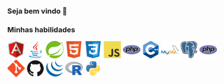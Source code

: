 ### Seja bem vindo 👋



<h3> Minhas habilidades </h3>

<img src = "https://raw.githubusercontent.com/devicons/devicon/master/icons/angularjs/angularjs-original.svg" alt = "Angula" width="40" height="40" style="max-width:100%;"></img>
<img src = "https://raw.githubusercontent.com/devicons/devicon/master/icons/java/java-original.svg" alt = "Java" width="40" height="40" style="max-width:100%;" /></img>
<img src = "https://raw.githubusercontent.com/devicons/devicon/master/icons/spring/spring-original.svg" alt = "Spring" width="40" height="40" style="max-width:100%;" /></img>
<img src = "https://raw.githubusercontent.com/devicons/devicon/master/icons/html5/html5-original.svg" alt = "Html" width="40" height="40" style="max-width:100%;" /></img>
<img src = "https://raw.githubusercontent.com/devicons/devicon/master/icons/css3/css3-original.svg" alt = "Css" width="40" height="40" style="max-width:100%;" /></img>
<img src = "https://raw.githubusercontent.com/devicons/devicon/master/icons/javascript/javascript-original.svg" alt = "JavaScript" width="40" height="40" style="max-width:100%;" /></img>
<img src = "https://raw.githubusercontent.com/devicons/devicon/master/icons/php/php-original.svg" alt = "Php" width="40" height="40" style="max-width:100%;" /></img>
<img src = "https://raw.githubusercontent.com/devicons/devicon/master/icons/cplusplus/cplusplus-original.svg" alt = "C++" width="40" height="40" style="max-width:100%;" /></img>
<img src = "https://raw.githubusercontent.com/devicons/devicon/master/icons/mysql/mysql-original-wordmark.svg" alt = "Mysql" width="40" height="40" style="max-width:100%;" /></img>
<img src = "https://raw.githubusercontent.com/devicons/devicon/master/icons/postgresql/postgresql-original.svg" alt = "Postgresql" width="40" height="40" style="max-width:100%;" /></img>
<img src = "https://raw.githubusercontent.com/devicons/devicon/master/icons/php/php-original.svg" alt = "Php" width="40" height="40" style="max-width:100%;" /></img>
<img src = "https://raw.githubusercontent.com/devicons/devicon/master/icons/git/git-original.svg" alt = "Git" width="40" height="40" style="max-width:100%;" /></img>
<img src = "https://raw.githubusercontent.com/devicons/devicon/master/icons/github/github-original.svg" alt = "GitHub" width="40" height="40" style="max-width:100%;" /></img>
<img src = "https://raw.githubusercontent.com/devicons/devicon/master/icons/jquery/jquery-original.svg" alt = "Jquery" width="40" height="40" style="max-width:100%;" /></img>
<img src = "https://raw.githubusercontent.com/devicons/devicon/master/icons/r/r-original.svg" alt = "R" width="40" height="40" style="max-width:100%;" /></img>
<img src = "https://raw.githubusercontent.com/devicons/devicon/master/icons/python/python-original.svg" alt = "Python" width="40" height="40" style="max-width:100%;" /></img>





<!--
**andrlima/andrlima** is a ✨ _special_ ✨ repository because its `README.md` (this file) appears on your GitHub profile.

Here are some ideas to get you started:

- 🔭 I’m currently working on ...
- 🌱 I’m currently learning ...
- 👯 I’m looking to collaborate on ...
- 🤔 I’m looking for help with ...
- 💬 Ask me about ...
- 📫 How to reach me: ...
- 😄 Pronouns: ...
- ⚡ Fun fact: ...
-->

